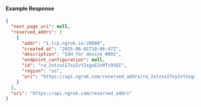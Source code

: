 <!-- Code generated for API Clients. DO NOT EDIT. -->

#### Example Response

```json
{
  "next_page_uri": null,
  "reserved_addrs": [
    {
      "addr": "1.tcp.ngrok.io:20000",
      "created_at": "2025-06-01T10:06:47Z",
      "description": "SSH for device #001",
      "endpoint_configuration": null,
      "id": "ra_2xtzxsI7syIvY2sgxE2vMTc9SQI",
      "region": "us",
      "uri": "https://api.ngrok.com/reserved_addrs/ra_2xtzxsI7syIvY2sgxE2vMTc9SQI"
    }
  ],
  "uri": "https://api.ngrok.com/reserved_addrs"
}
```
